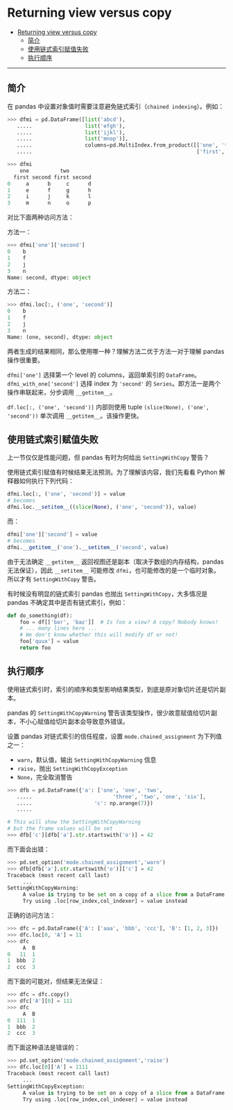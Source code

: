 # Returning view versus copy

- [Returning view versus copy](#returning-view-versus-copy)
  - [简介](#%e7%ae%80%e4%bb%8b)
  - [使用链式索引赋值失败](#%e4%bd%bf%e7%94%a8%e9%93%be%e5%bc%8f%e7%b4%a2%e5%bc%95%e8%b5%8b%e5%80%bc%e5%a4%b1%e8%b4%a5)
  - [执行顺序](#%e6%89%a7%e8%a1%8c%e9%a1%ba%e5%ba%8f)

***

## 简介

在 pandas 中设置对象值时需要注意避免链式索引（`chained indexing`）。例如：

```py
>>> dfmi = pd.DataFrame([list('abcd'),
   .....                 list('efgh'),
   .....                 list('ijkl'),
   .....                 list('mnop')],
   .....                 columns=pd.MultiIndex.from_product([['one', 'two'],
   .....                                                     ['first', 'second']]))

>>> dfmi
    one          two
  first second first second
0     a      b     c      d
1     e      f     g      h
2     i      j     k      l
3     m      n     o      p
```

对比下面两种访问方法：

方法一：

```py
>>> dfmi['one']['second']
0    b
1    f
2    j
3    n
Name: second, dtype: object
```

方法二：

```py
>>> dfmi.loc[:, ('one', 'second')]
0    b
1    f
2    j
3    n
Name: (one, second), dtype: object
```

两者生成的结果相同，那么使用哪一种？理解方法二优于方法一对于理解 pandas 操作很重要。

`dfmi['one']` 选择第一个 level 的 columns，返回单索引的 `DataFrame`。`dfmi_with_one['second']` 选择 index 为 `'second'` 的 `Series`。即方法一是两个操作串联起来，分步调用 `__getitem__`。

`df.loc[:, ('one', 'second')]` 内部则使用 tuple `(slice(None), ('one', 'second'))` 单次调用 `__getitem__`。该操作更快。

## 使用链式索引赋值失败

上一节仅仅是性能问题，但 pandas 有时为何给出 `SettingWithCopy` 警告？

使用链式索引赋值有时候结果无法预测。为了理解该内容，我们先看看 Python 解释器如何执行下列代码：

```py
dfmi.loc[:, ('one', 'second')] = value
# becomes
dfmi.loc.__setitem__((slice(None), ('one', 'second')), value)
```

而：

```py
dfmi['one']['second'] = value
# becomes
dfmi.__getitem__('one').__setitem__('second', value)
```

由于无法确定 `__getitem__` 返回视图还是副本（取决于数组的内存结构，pandas 无法保证），因此 `__setitem__` 可能修改 `dfmi`，也可能修改的是一个临时对象。所以才有 `SettingWithCopy` 警告。

有时候没有明显的链式索引 pandas 也抛出 `SettingWithCopy`，大多情况是 pandas 不确定其中是否有链式索引，例如：

```py
def do_something(df):
    foo = df[['bar', 'baz']]  # Is foo a view? A copy? Nobody knows!
    # ... many lines here ...
    # We don't know whether this will modify df or not!
    foo['quux'] = value
    return foo
```

## 执行顺序

使用链式索引时，索引的顺序和类型影响结果类型，到底是原对象切片还是切片副本。

pandas 的 `SettingWithCopyWarning` 警告该类型操作，很少故意赋值给切片副本，不小心赋值给切片副本会导致意外错误。

设置 pandas 对链式索引的信任程度，设置 `mode.chained_assignment` 为下列值之一：

- `warn`，默认值，输出 `SettingWithCopyWarning` 信息
- `raise`，抛出 `SettingWithCopyException`
- `None`，完全取消警告

```py
>>> dfb = pd.DataFrame({'a': ['one', 'one', 'two',
   .....                          'three', 'two', 'one', 'six'],
   .....                    'c': np.arange(7)})
   .....

# This will show the SettingWithCopyWarning
# but the frame values will be set
>>> dfb['c'][dfb['a'].str.startswith('o')] = 42
```

而下面会出错：

```py
>>> pd.set_option('mode.chained_assignment','warn')
>>> dfb[dfb['a'].str.startswith('o')]['c'] = 42
Traceback (most recent call last)
     ...
SettingWithCopyWarning:
     A value is trying to be set on a copy of a slice from a DataFrame.
     Try using .loc[row_index,col_indexer] = value instead
```

正确的访问方法：

```py
>>> dfc = pd.DataFrame({'A': ['aaa', 'bbb', 'ccc'], 'B': [1, 2, 3]})
>>> dfc.loc[0, 'A'] = 11
>>> dfc
     A  B
0   11  1
1  bbb  2
2  ccc  3
```

而下面的可能对，但结果无法保证：

```py
>>> dfc = dfc.copy()
>>> dfc['A'][0] = 111
>>> dfc
     A  B
0  111  1
1  bbb  2
2  ccc  3
```

而下面这种语法是错误的：

```py
>>> pd.set_option('mode.chained_assignment','raise')
>>> dfc.loc[0]['A'] = 1111
Traceback (most recent call last)
     ...
SettingWithCopyException:
     A value is trying to be set on a copy of a slice from a DataFrame.
     Try using .loc[row_index,col_indexer] = value instead
```
